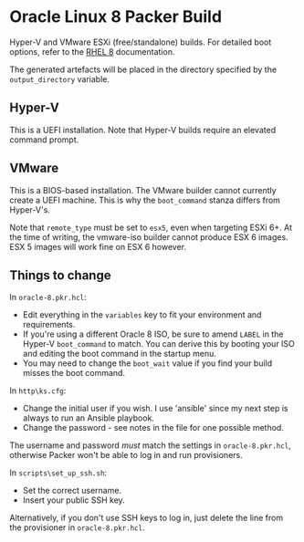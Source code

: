 # Oracle Linux 8 Packer Build
Hyper-V and VMware ESXi (free/standalone) builds. For detailed boot options,
refer to the [RHEL
8](https://access.redhat.com/documentation/en-us/red_hat_enterprise_linux/8/html/performing_an_advanced_rhel_installation/kickstart-and-advanced-boot-options_installing-rhel-as-an-experienced-user)
documentation.

The generated artefacts will be placed in the directory specified by the
`output_directory` variable.

## Hyper-V
This is a UEFI installation. Note that Hyper-V builds require an elevated
command prompt.

## VMware
This is a BIOS-based installation. The VMware builder cannot currently create a
UEFI machine. This is why the `boot_command` stanza differs from Hyper-V's.

Note that `remote_type` must be set to `esx5`, even when targeting ESXi 6+. At
the time of writing, the vmware-iso builder cannot produce ESX 6 images. ESX 5
images will work fine on ESX 6 however.

## Things to change

In `oracle-8.pkr.hcl`:

- Edit everything in the `variables` key to fit your environment and
  requirements.
- If you're using a different Oracle 8 ISO, be sure to amend `LABEL` in the
  Hyper-V `boot_command` to match. You can derive this by booting your ISO and
  editing the boot command in the startup menu.
- You may need to change the `boot_wait` value if you find your build misses
  the boot command.

In `http\ks.cfg`:

- Change the initial user if you wish. I use 'ansible' since my next step
  is always to run an Ansible playbook.
- Change the password - see notes in the file for one possible method.

The username and password *must* match the settings in `oracle-8.pkr.hcl`,
otherwise Packer won't be able to log in and run provisioners.

In `scripts\set_up_ssh.sh`:

- Set the correct username.
- Insert your public SSH key.

Alternatively, if you don't use SSH keys to log in, just delete the
line from the provisioner in `oracle-8.pkr.hcl`.
